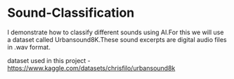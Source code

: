 # Sound-Classification
I demonstrate how to classify different sounds using AI.For this we will use a dataset called Urbansound8K.These sound excerpts are digital audio files in .wav format.

dataset used in this project - https://www.kaggle.com/datasets/chrisfilo/urbansound8k
